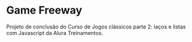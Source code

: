 # Game Freeway
 Projeto de conclusão do Curso de Jogos clássicos parte 2: laços e listas com Javascript da Alura Treinamentos.
